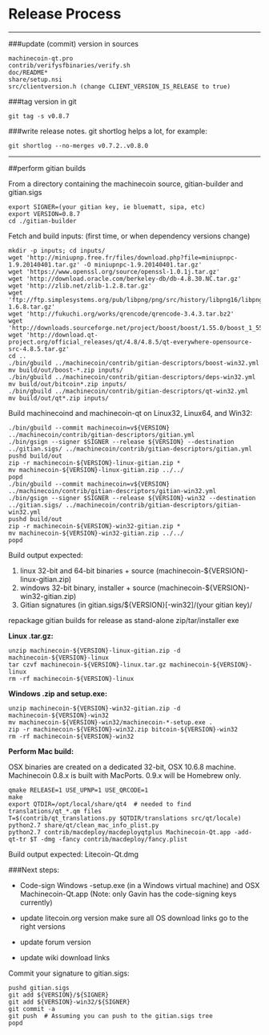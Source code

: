 Release Process
====================

* * *

###update (commit) version in sources


	machinecoin-qt.pro
	contrib/verifysfbinaries/verify.sh
	doc/README*
	share/setup.nsi
	src/clientversion.h (change CLIENT_VERSION_IS_RELEASE to true)

###tag version in git

	git tag -s v0.8.7

###write release notes. git shortlog helps a lot, for example:

	git shortlog --no-merges v0.7.2..v0.8.0

* * *

##perform gitian builds

 From a directory containing the machinecoin source, gitian-builder and gitian.sigs
  
	export SIGNER=(your gitian key, ie bluematt, sipa, etc)
	export VERSION=0.8.7
	cd ./gitian-builder

 Fetch and build inputs: (first time, or when dependency versions change)

	mkdir -p inputs; cd inputs/
	wget 'http://miniupnp.free.fr/files/download.php?file=miniupnpc-1.9.20140401.tar.gz' -O miniupnpc-1.9.20140401.tar.gz'
	wget 'https://www.openssl.org/source/openssl-1.0.1j.tar.gz'
	wget 'http://download.oracle.com/berkeley-db/db-4.8.30.NC.tar.gz'
	wget 'http://zlib.net/zlib-1.2.8.tar.gz'
	wget 'ftp://ftp.simplesystems.org/pub/libpng/png/src/history/libpng16/libpng-1.6.8.tar.gz'
	wget 'http://fukuchi.org/works/qrencode/qrencode-3.4.3.tar.bz2'
	wget 'http://downloads.sourceforge.net/project/boost/boost/1.55.0/boost_1_55_0.tar.bz2'
	wget 'http://download.qt-project.org/official_releases/qt/4.8/4.8.5/qt-everywhere-opensource-src-4.8.5.tar.gz'
	cd ..
	./bin/gbuild ../machinecoin/contrib/gitian-descriptors/boost-win32.yml
	mv build/out/boost-*.zip inputs/
	./bin/gbuild ../machinecoin/contrib/gitian-descriptors/deps-win32.yml
	mv build/out/bitcoin*.zip inputs/
	./bin/gbuild ../machinecoin/contrib/gitian-descriptors/qt-win32.yml
	mv build/out/qt*.zip inputs/

 Build machinecoind and machinecoin-qt on Linux32, Linux64, and Win32:
  
	./bin/gbuild --commit machinecoin=v${VERSION} ../machinecoin/contrib/gitian-descriptors/gitian.yml
	./bin/gsign --signer $SIGNER --release ${VERSION} --destination ../gitian.sigs/ ../machinecoin/contrib/gitian-descriptors/gitian.yml
	pushd build/out
	zip -r machinecoin-${VERSION}-linux-gitian.zip *
	mv machinecoin-${VERSION}-linux-gitian.zip ../../
	popd
	./bin/gbuild --commit machinecoin=v${VERSION} ../machinecoin/contrib/gitian-descriptors/gitian-win32.yml
	./bin/gsign --signer $SIGNER --release ${VERSION}-win32 --destination ../gitian.sigs/ ../machinecoin/contrib/gitian-descriptors/gitian-win32.yml
	pushd build/out
	zip -r machinecoin-${VERSION}-win32-gitian.zip *
	mv machinecoin-${VERSION}-win32-gitian.zip ../../
	popd

  Build output expected:

  1. linux 32-bit and 64-bit binaries + source (machinecoin-${VERSION}-linux-gitian.zip)
  2. windows 32-bit binary, installer + source (machinecoin-${VERSION}-win32-gitian.zip)
  3. Gitian signatures (in gitian.sigs/${VERSION}[-win32]/(your gitian key)/

repackage gitian builds for release as stand-alone zip/tar/installer exe

**Linux .tar.gz:**

	unzip machinecoin-${VERSION}-linux-gitian.zip -d machinecoin-${VERSION}-linux
	tar czvf machinecoin-${VERSION}-linux.tar.gz machinecoin-${VERSION}-linux
	rm -rf machinecoin-${VERSION}-linux

**Windows .zip and setup.exe:**

	unzip machinecoin-${VERSION}-win32-gitian.zip -d machinecoin-${VERSION}-win32
	mv machinecoin-${VERSION}-win32/machinecoin-*-setup.exe .
	zip -r machinecoin-${VERSION}-win32.zip bitcoin-${VERSION}-win32
	rm -rf machinecoin-${VERSION}-win32

**Perform Mac build:**

  OSX binaries are created on a dedicated 32-bit, OSX 10.6.8 machine.
  Machinecoin 0.8.x is built with MacPorts.  0.9.x will be Homebrew only.

	qmake RELEASE=1 USE_UPNP=1 USE_QRCODE=1
	make
	export QTDIR=/opt/local/share/qt4  # needed to find translations/qt_*.qm files
	T=$(contrib/qt_translations.py $QTDIR/translations src/qt/locale)
	python2.7 share/qt/clean_mac_info_plist.py
	python2.7 contrib/macdeploy/macdeployqtplus Machinecoin-Qt.app -add-qt-tr $T -dmg -fancy contrib/macdeploy/fancy.plist

 Build output expected: Litecoin-Qt.dmg

###Next steps:

* Code-sign Windows -setup.exe (in a Windows virtual machine) and
  OSX Machinecoin-Qt.app (Note: only Gavin has the code-signing keys currently)

* update litecoin.org version
  make sure all OS download links go to the right versions

* update forum version

* update wiki download links

Commit your signature to gitian.sigs:

	pushd gitian.sigs
	git add ${VERSION}/${SIGNER}
	git add ${VERSION}-win32/${SIGNER}
	git commit -a
	git push  # Assuming you can push to the gitian.sigs tree
	popd

